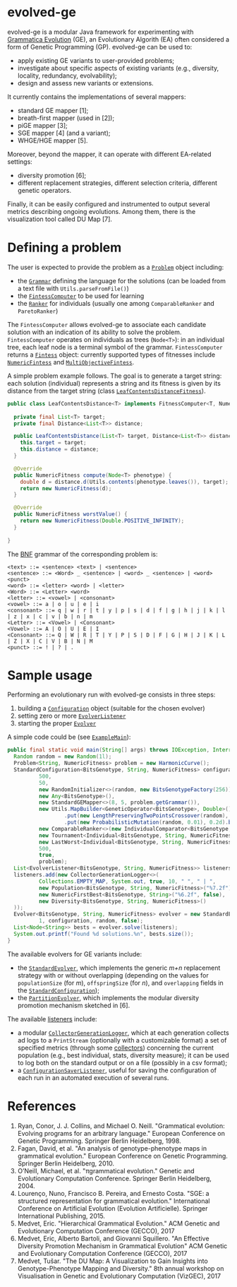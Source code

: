 evolved-ge
==========

evolved-ge is a modular Java framework for experimenting with [Grammatica Evolution](https://en.wikipedia.org/wiki/Grammatical_evolution) (GE), an Evolutionary Algorith (EA) often considered a form of Genetic Programming (GP).
evolved-ge can be used to:
* apply existing GE variants to user-provided problems;
* investigate about specific aspects of existing variants (e.g., diversity, locality, redundancy, evolvability);
* design and assess new variants or extensions.

It currently contains the implementations of several mappers:
* standard GE mapper [1];
* breath-first mapper (used in [2]);
* piGE mapper [3];
* SGE mapper [4] (and a variant);
* WHGE/HGE mapper [5].

Moreover, beyond the mapper, it can operate with different EA-related settings:
* diversity promotion [6];
* different replacement strategies, different selection criteria, different genetic operators.

Finally, it can be easily configured and instrumented to output several metrics describing ongoing evolutions.
Among them, there is the visualization tool called DU Map [7].

Defining a problem
==================
The user is expected to provide the problem as a [`Problem`](src/main/java/it/units/malelab/ege/core/Problem.java) object including:
* the [`Grammar`](src/main/java/it/units/malelab/ege/core/Grammar.java) defining the language for the solutions (can be loaded from a text file with `Utils.parseFromFile()`)
* the [`FintessComputer`](src/main/java/it/units/malelab/ege/core/fitness/FitnessComputer.java) to be used for learning
* the [`Ranker`](src/main/java/it/units/malelab/ege/core/ranker/Ranker.java) for individuals (usually one among `ComparableRanker` and `ParetoRanker`)

The `FintessComputer` allows evolved-ge to associate each candidate solution with an indication of its ability to solve the problem.
`FintessComputer` operates on individuals as trees (`Node<T>`): in an individual tree, each leaf node is a terminal symbol of the grammar.
`FintessComputer` returns a [`Fintess`](src/main/java/it/units/malelab/ege/core/fitness/Fitness.java) object: currently supported types of fitnesses include [`NumericFintess`](src/main/java/it/units/malelab/ege/core/fitness/NumericFitness.java) and [`MultiObjectiveFintess`](src/main/java/it/units/malelab/ege/core/fitness/MultiObjectiveFitness.java).

A simple problem example follows.
The goal is to generate a target string: each solution (individual) represents a string and its fitness is given by its distance from the target string (class [`LeafContentsDistanceFitness`](src/main/java/it/units/malelab/ege/core/fitness/LeafContentsDistanceFitness.java)).
```java
public class LeafContentsDistance<T> implements FitnessComputer<T, NumericFitness> {
  
  private final List<T> target;
  private final Distance<List<T>> distance;

  public LeafContentsDistance(List<T> target, Distance<List<T>> distance) {
    this.target = target;
    this.distance = distance;
  }

  @Override
  public NumericFitness compute(Node<T> phenotype) {
    double d = distance.d(Utils.contents(phenotype.leaves()), target);
    return new NumericFitness(d);
  }

  @Override
  public NumericFitness worstValue() {
    return new NumericFitness(Double.POSITIVE_INFINITY);
  }
  
}
```

The [BNF](https://en.wikipedia.org/wiki/Backus%E2%80%93Naur_form) grammar of the corresponding problem is:
```
<text> ::= <sentence> <text> | <sentence>
<sentence> ::= <Word> _ <sentence> | <word> _ <sentence> | <word> <punct> 
<word> ::= <letter> <word> | <letter>
<Word> ::= <Letter> <word>
<letter> ::= <vowel> | <consonant>
<vowel> ::= a | o | u | e | i
<consonant> ::= q | w | r | t | y | p | s | d | f | g | h | j | k | l | z | x | c | v | b | n | m
<Letter> ::= <Vowel> | <Consonant>
<Vowel> ::= A | O | U | E | I
<Consonant> ::= Q | W | R | T | Y | P | S | D | F | G | H | J | K | L | Z | X | C | V | B | N | M
<punct> ::= ! | ? | .
```

Sample usage
============
Performing an evolutionary run with evolved-ge consists in three steps:
1. building a [`Configuration`](src/main/java/it/units/malelab/ege/core/Configuration.java) object (suitable for the chosen evolver)
2. setting zero or more [`EvolverListener`](src/main/java/it/units/malelab/ege/core/listener/EvolverListener.java)
3. starting the proper [`Evolver`](src/main/java/it/units/malelab/ege/core/Evolver.java)

A simple code could be (see [`ExampleMain`](src/main/java/it/units/malelab/ege/ExampleMain.java)):
```java
public final static void main(String[] args) throws IOException, InterruptedException, ExecutionException {
  Random random = new Random(1l);
  Problem<String, NumericFitness> problem = new HarmonicCurve();
  StandardConfiguration<BitsGenotype, String, NumericFitness> configuration = new StandardConfiguration<>(
          500,
          50,
          new RandomInitializer<>(random, new BitsGenotypeFactory(256)),
          new Any<BitsGenotype>(),
          new StandardGEMapper<>(8, 5, problem.getGrammar()),
          new Utils.MapBuilder<GeneticOperator<BitsGenotype>, Double>()
                  .put(new LengthPreservingTwoPointsCrossover(random), 0.8d)
                  .put(new ProbabilisticMutation(random, 0.01), 0.2d).build(),
          new ComparableRanker<>(new IndividualComparator<BitsGenotype, String, NumericFitness>(IndividualComparator.Attribute.FITNESS)),
          new Tournament<Individual<BitsGenotype, String, NumericFitness>>(3, random),
          new LastWorst<Individual<BitsGenotype, String, NumericFitness>>(),
          500,
          true,
          problem);
  List<EvolverListener<BitsGenotype, String, NumericFitness>> listeners = new ArrayList<>();
  listeners.add(new CollectorGenerationLogger<>(
          Collections.EMPTY_MAP, System.out, true, 10, " ", " | ",
          new Population<BitsGenotype, String, NumericFitness>("%7.2f"),
          new NumericFirstBest<BitsGenotype, String>("%6.2f", false),
          new Diversity<BitsGenotype, String, NumericFitness>()
  ));
  Evolver<BitsGenotype, String, NumericFitness> evolver = new StandardEvolver<>(
          1, configuration, random, false);
  List<Node<String>> bests = evolver.solve(listeners);
  System.out.printf("Found %d solutions.%n", bests.size());
}
```

The available evolvers for GE variants include:
* the [`StandardEvolver`](src/main/java/it/units/malelab/ege/evolver/StandardEvolver.java), which implements the generic _m+n_ replacement strategy with or without overlapping (depending on the values for `populationSize` (for _m_), `offspringSize` (for _n_), and `overlapping` fields in the [`StandardConfiguration`](src/main/java/it/units/malelab/ege/evolver/StandardConfiguration.java));
* the [`PartitionEvolver`](src/main/java/it/units/malelab/ege/evolver/PartitionEvolver.java), which implements the modular diversity promotion mechanism sketched in [6].

The available [listeners](src/main/java/it/units/malelab/ege/core/listener) include:
* a modular [`CollectorGenerationLogger`](src/main/java/it/units/malelab/ege/core/listener/CollectorGenerationLogger.java), which at each generation collects ad logs to a `PrintStream` (optionally with a customizable format) a set of specified metrics (through some [collectors](src/main/java/it/units/malelab/ege/core/listener/collector)) concerning the current population (e.g., best individual, stats, diversity measure); it can be used to log both on the standard output or on a file (possibly in a csv format);
* a [`ConfigurationSaverListener`](src/main/java/it/units/malelab/ege/core/listener/CollectorGenerationLogger.java), useful for saving the configuration of each run in an automated execution of several runs.


References
==========
1. Ryan, Conor, J. J. Collins, and Michael O. Neill. "Grammatical evolution: Evolving programs for an arbitrary language." European Conference on Genetic Programming. Springer Berlin Heidelberg, 1998.
2. Fagan, David, et al. "An analysis of genotype-phenotype maps in grammatical evolution." European Conference on Genetic Programming. Springer Berlin Heidelberg, 2010.
3. O’Neill, Michael, et al. "πgrammatical evolution." Genetic and Evolutionary Computation Conference. Springer Berlin Heidelberg, 2004.
4. Lourenço, Nuno, Francisco B. Pereira, and Ernesto Costa. "SGE: a structured representation for grammatical evolution." International Conference on Artificial Evolution (Evolution Artificielle). Springer International Publishing, 2015.
5. Medvet, Eric. "Hierarchical Grammatical Evolution." ACM Genetic and Evolutionary Computation Conference (GECCO), 2017
6. Medvet, Eric, Alberto Bartoli, and Giovanni Squillero. "An Effective Diversity Promotion Mechanism in Grammatical Evolution" ACM Genetic and Evolutionary Computation Conference (GECCO), 2017
7. Medvet, Tušar. "The DU Map: A Visualization to Gain Insights into Genotype-Phenotype Mapping and Diversity." 8th annual workshop on Visualisation in Genetic and Evolutionary Computation (VizGEC), 2017
